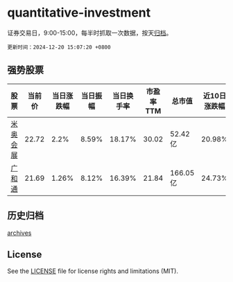 # quantitative-investment

证券交易日，9:00-15:00，每半时抓取一次数据，按天[归档](archives)。

`更新时间：2024-12-20 15:07:20 +0800`

## 强势股票

|股票|当前价|当日涨跌幅|当日振幅|当日换手率|市盈率TTM|总市值|近10日涨跌幅|
|----|----|----|----|----|----|----|----|
|[米奥会展](https://xueqiu.com/S/SZ300795)|22.72|2.2%|8.59%|18.17%|30.02|52.42亿|20.98%|
|[广和通](https://xueqiu.com/S/SZ300638)|21.69|1.26%|8.12%|16.39%|21.84|166.05亿|24.73%|

## 历史归档

[archives](archives)

## License

See the [LICENSE](LICENSE) file for license rights and limitations (MIT).